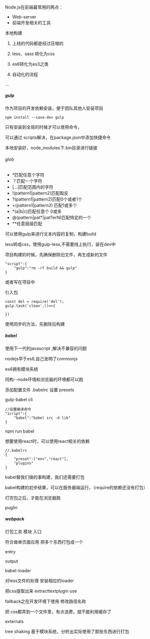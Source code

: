Node.js在前端最常用的两点：

- Web-server
- 前端开发相关的工具

本地构建

1. 上线的代码都是经过压缩的

2. less、sass 转化为css

3. es6转化为es3之类

4. 自动化的流程

...

##### gulp

作为项目的开发依赖安装，便于团队其他人安装项目

```
npm install --save-dev gulp
```

只有安装到全局的时候才可以使用命令，

可以通过 scripts解决，在package.json中添加快捷命令

本地安装好，node_modules下.bin目录进行链接

###### glob

- *匹配任意个字符
- ？匹配一个字符
- [...]匹配范围内的字符
- !(pattern1|pattern2)匹配取反
-  ?(pattern1|pattern2)匹配0个或者1个
- +(pattern1|pattern2) 匹配1或多个
- *(a|b|c)匹配任意个 0或多
- @(pattern|pat*|pat?erN)匹配特定的一个
- **任意层级匹配

可以使用gulp来进行文本内容的复制，构建build

less转成css，使用gulp-less,不需要线上执行，装在dev中

项目构建的时候，先确保删除旧文件，再生成新的文件

```
"script":{
	"gulp":"rm -rf build && gulp"
}
```

或者写在项目中

引入包

```
const del = require('del');
gulp.task('clean',()=>{

})
```

使用同步的方法，先删除后构建

##### babel

使用下一代的javascript ,解决不兼容的问题

nodejs早于es6,自己发明了commonjs

es6拥有模块系统

同构--node环境和浏览器的环境都可以跑

添加配置文件 .babelrc  设置   presets   

gulp-babel  cli 

```
//设置编译命令
"script":{
	"babel":"babel src -d lib"
}
```

npm run babel

想要使用react时，可以使用react相关的依赖

```
//.babelrc
{
	"preset":["env","react"],
	"plugins"
}
```

babel替我们做的事构建，我们还需要打包

babel构建的初步结果，可以在服务器端运行，（require的依赖还没有打包）

打完包之后，才能在浏览器跑

puglin 

##### webpack

打包工具 模块 入口 

符合做单页面应用  把多个东西打包成一个

entry 

output

babel-loader 

对less文件的处理  安装相应的loader

把css提取出来  extracttextplugin  use 

 fallback之在开发环境下使用 修改路径名称 

把 css都弄到一个文件里，有点浪费，就不能利用缓存了

externals

tree shaking 基于模块系统，分析出实际使用了那些东西进行打包
